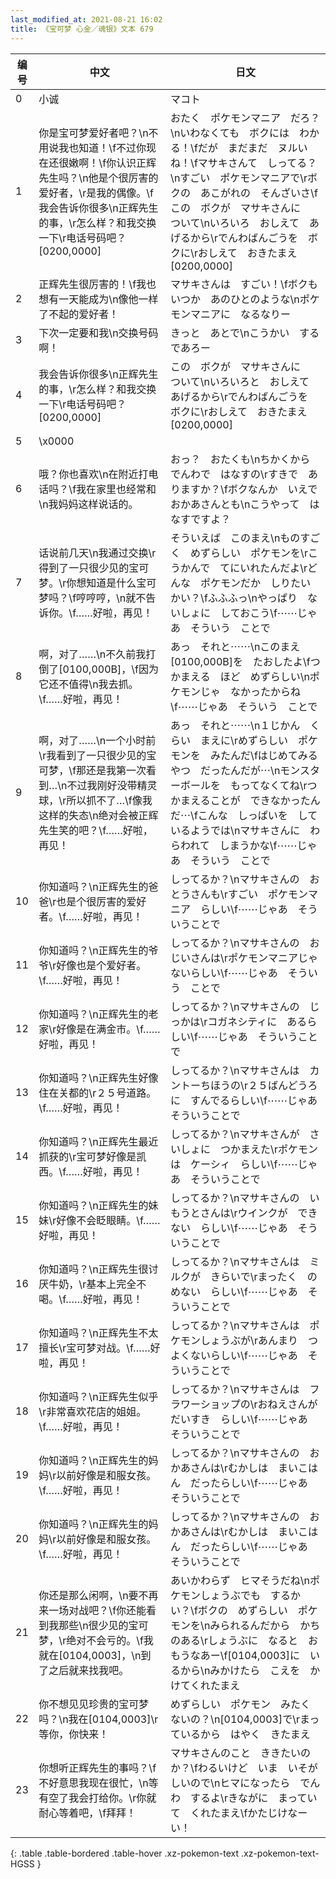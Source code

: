 ```yaml
---
last_modified_at: 2021-08-21 16:02
title: 《宝可梦 心金／魂银》文本 679
---
```

| 编号 | 中文 | 日文 |
| ---- | ---- | ---- |
| 0 | 小诚 | マコト |
| 1 | 你是宝可梦爱好者吧？\n不用说我也知道！\f不过你现在还很嫩啊！\f你认识正辉先生吗？\n他是个很厉害的爱好者，\r是我的偶像。\f我会告诉你很多\n正辉先生的事，\r怎么样？和我交换一下\r电话号码吧？[0200,0000] | おたく　ポケモンマニア　だろ？\nいわなくても　ボクには　わかる！\fだが　まだまだ　ヌルいね！\fマサキさんて　しってる？\nすごい　ポケモンマニアで\rボクの　あこがれの　そんざいさ\fこの　ボクが　マサキさんに　ついて\nいろいろ　おしえて　あげるから\rでんわばんごうを　ボクに\rおしえて　おきたまえ[0200,0000] |
| 2 | 正辉先生很厉害的！\f我也想有一天能成为\n像他一样了不起的爱好者！ | マサキさんは　すごい！\fボクも　いつか　あのひとのような\nポケモンマニアに　なるなりー |
| 3 | 下次一定要和我\n交换号码啊！ | きっと　あとで\nこうかい　するであろー |
| 4 | 我会告诉你很多\n正辉先生的事，\r怎么样？和我交换一下\r电话号码吧？[0200,0000] | この　ボクが　マサキさんに　ついて\nいろいろと　おしえて　あげるから\rでんわばんごうを　ボクに\rおしえて　おきたまえ[0200,0000] |
| 5 | \x0000 |  |
| 6 | 哦？你也喜欢\n在附近打电话吗？\f我在家里也经常和\n我妈妈这样说话的。 | おっ？　おたくも\nちかくから　でんわで　はなすの\rすきで　ありますか？\fボクなんか　いえで　おかあさんとも\nこうやって　はなすですよ？ |
| 7 | 话说前几天\n我通过交换\r得到了一只很少见的宝可梦。\r你想知道是什么宝可梦吗？\f哼哼哼，\n就不告诉你。\f……好啦，再见！ | そういえば　このまえ\nものすごく　めずらしい　ポケモンを\rこうかんで　てにいれたんだよ\rどんな　ポケモンだか　しりたいかい？\fふふふっ\nやっぱり　ないしょに　しておこう\f⋯⋯じゃあ　そういう　ことで |
| 8 | 啊，对了……\n不久前我打倒了[0100,000B]，\f因为它还不值得\n我去抓。\f……好啦，再见！ | あっ　それと⋯⋯\nこのまえ　[0100,000B]を　たおしたよ\fつかまえる　ほど　めずらしい\nポケモンじゃ　なかったからね\f⋯⋯じゃあ　そういう　ことで |
| 9 | 啊，对了……\n一个小时前\r我看到了一只很少见的宝可梦，\f那还是我第一次看到…\n不过我刚好没带精灵球，\r所以抓不了…\f像我这样的失态\n绝对会被正辉先生笑的吧？\f……好啦，再见！ | あっ　それと⋯⋯\n１じかん　くらい　まえに\rめずらしい　ポケモンを　みたんだ\fはじめてみる　やつ　だったんだが⋯\nモンスターボールを　もってなくてね\rつかまえることが　できなかったんだ⋯\fこんな　しっぱいを　しているようでは\nマサキさんに　わらわれて　しまうかな\f⋯⋯じゃあ　そういう　ことで |
| 10 | 你知道吗？\n正辉先生的爸爸\r也是个很厉害的爱好者。\f……好啦，再见！ | しってるか？\nマサキさんの　おとうさんも\rすごい　ポケモンマニア　らしい\f⋯⋯じゃあ　そういうことで |
| 11 | 你知道吗？\n正辉先生的爷爷\r好像也是个爱好者。\f……好啦，再见！ | しってるか？\nマサキさんの　おじいさんは\rポケモンマニアじゃ　ないらしい\f⋯⋯じゃあ　そういう　ことで |
| 12 | 你知道吗？\n正辉先生的老家\r好像是在满金市。\f……好啦，再见！ | しってるか？\nマサキさんの　じっかは\rコガネシティに　あるらしい\f⋯⋯じゃあ　そういうことで |
| 13 | 你知道吗？\n正辉先生好像住在关都的\r２５号道路。\f……好啦，再见！ | しってるか？\nマサキさんは　カントーちほうの\r２５ばんどうろに　すんでるらしい\f⋯⋯じゃあ　そういうことで |
| 14 | 你知道吗？\n正辉先生最近抓获的\r宝可梦好像是凯西。\f……好啦，再见！ | しってるか？\nマサキさんが　さいしょに　つかまえた\rポケモンは　ケーシィ　らしい\f⋯⋯じゃあ　そういうことで |
| 15 | 你知道吗？\n正辉先生的妹妹\r好像不会眨眼睛。\f……好啦，再见！ | しってるか？\nマサキさんの　いもうとさんは\rウインクが　できない　らしい\f⋯⋯じゃあ　そういうことで |
| 16 | 你知道吗？\n正辉先生很讨厌牛奶，\r基本上完全不喝。\f……好啦，再见！ | しってるか？\nマサキさんは　ミルクが　きらいで\rまったく　のめない　らしい\f⋯⋯じゃあ　そういうことで |
| 17 | 你知道吗？\n正辉先生不太擅长\r宝可梦对战。\f……好啦，再见！ | しってるか？\nマサキさんは　ポケモンしょうぶが\rあんまり　つよくないらしい\f⋯⋯じゃあ　そういうことで |
| 18 | 你知道吗？\n正辉先生似乎\r非常喜欢花店的姐姐。\f……好啦，再见！ | しってるか？\nマサキさんは　フラワーショップの\rおねえさんが　だいすき　らしい\f⋯⋯じゃあ　そういうことで |
| 19 | 你知道吗？\n正辉先生的妈妈\r以前好像是和服女孩。\f……好啦，再见！ | しってるか？\nマサキさんの　おかあさんは\rむかしは　まいこはん　だったらしい\f⋯⋯じゃあ　そういうことで |
| 20 | 你知道吗？\n正辉先生的妈妈\r以前好像是和服女孩。\f……好啦，再见！ | しってるか？\nマサキさんの　おかあさんは\rむかしは　まいこはん　だったらしい\f⋯⋯じゃあ　そういうことで |
| 21 | 你还是那么闲啊，\n要不再来一场对战吧？\f你还能看到我那些\n很少见的宝可梦，\r绝对不会亏的。\f我就在[0104,0003]，\n到了之后就来找我吧。 | あいかわらず　ヒマそうだね\nポケモンしょうぶでも　するかい？\fボクの　めずらしい　ポケモンを\nみられるんだから　かちのある\rしょうぶに　なると　おもうなあー\f[0104,0003]に　いるから\nみかけたら　こえを　かけてくれたまえ |
| 22 | 你不想见见珍贵的宝可梦吗？\n我在[0104,0003]\r等你，你快来！ | めずらしい　ポケモン　みたくないの？\n[0104,0003]で\rまっているから　はやく　きたまえ |
| 23 | 你想听正辉先生的事吗？\f不好意思我现在很忙，\n等有空了我会打给你。\r你就耐心等着吧，\f拜拜！ | マサキさんのこと　ききたいのか？\fわるいけど　いま　いそがしいので\nヒマになったら　でんわ　するよ\rきながに　まっていて　くれたまえ\fかたじけなーい！ |
{: .table .table-bordered .table-hover .xz-pokemon-text .xz-pokemon-text-HGSS }